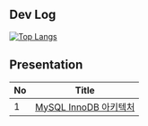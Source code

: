 ## Dev Log
[![Top Langs](https://github-readme-stats.vercel.app/api/top-langs/?username=diydriller)](https://github.com/anuraghazra/github-readme-stats)

## Presentation
| No | Title | 
|:----------|:------------:|
| 1       | [MySQL InnoDB 아키텍처](https://www.canva.com/design/DAGrQQk06ck/Ntl7jiusNO_CEY6uFXvQvQ/edit?utm_content=DAGrQQk06ck&utm_campaign=designshare&utm_medium=link2&utm_source=sharebutton)          |





